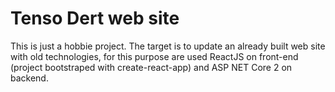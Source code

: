 # Tenso Dert web site

This is just a hobbie project. The target is to update an already built web site with old technologies, for this purpose are used ReactJS on front-end (project bootstraped with create-react-app) and ASP NET Core 2 on backend.